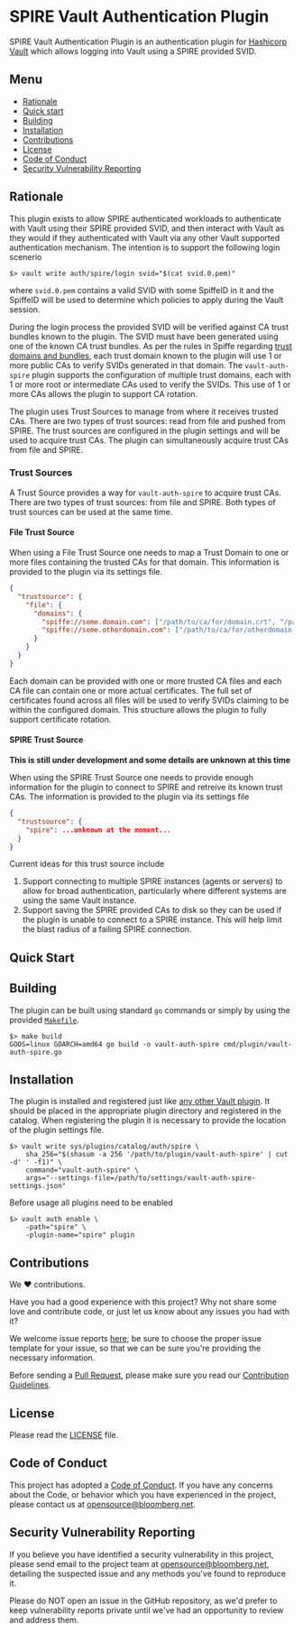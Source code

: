 # SPIRE Vault Authentication Plugin

SPIRE Vault Authentication Plugin is an authentication plugin for [Hashicorp Vault](https://www.vaultproject.io) which allows logging into Vault using a SPIRE provided SVID.

## Menu

- [Rationale](#rationale)
- [Quick start](#quick-start)
- [Building](#building)
- [Installation](#installation)
- [Contributions](#contributions)
- [License](#license)
- [Code of Conduct](#code-of-conduct)
- [Security Vulnerability Reporting](#security-vulnerability-reporting)

## Rationale

This plugin exists to allow SPIRE authenticated workloads to authenticate with Vault using their SPIRE provided SVID, and then interact with Vault as they would if they authenticated with Vault via any other Vault supported authentication mechanism. The intention is to support the following login scenerio
```
$> vault write auth/spire/login svid="$(cat svid.0.pem)"
```
where `svid.0.pem` contains a valid SVID with some SpiffeID in it and the SpiffeID will be used to determine which policies to apply during the Vault session.

During the login process the provided SVID will be verified against CA trust bundles known to the plugin. The SVID must have been generated using one of the known CA trust bundles. As per the rules in Spiffe regarding [trust domains and bundles](https://github.com/spiffe/spiffe/blob/master/standards/SPIFFE_Trust_Domain_and_Bundle.md), each trust domain known to the plugin will use 1 or more public CAs to verify SVIDs generated in that domain. The `vault-auth-spire` plugin supports the configuration of multiple trust domains, each with 1 or more root or intermediate CAs used to verify the SVIDs. This use of 1 or more CAs allows the plugin to support CA rotation.

The plugin uses Trust Sources to manage from where it receives trusted CAs. There are two types of trust sources: read from file and pushed from SPIRE. The trust sources are configured in the plugin settings and will be used to acquire trust CAs. The plugin can simultaneously acquire trust CAs from file and SPIRE.

### Trust Sources

A Trust Source provides a way for `vault-auth-spire` to acquire trust CAs. There are two types of trust sources: from file and SPIRE. Both types of trust sources can be used at the same time.

#### File Trust Source

When using a File Trust Source one needs to map a Trust Domain to one or more files containing the trusted CAs for that domain. This information is provided to the plugin via its settings file.

```json
{
  "trustsource": {
    "file": {
      "domains": {
        "spiffe://some.domain.com": ["/path/to/ca/for/domain.crt", "/path/to/secondary/ca/for/domain.crt"],
        "spiffe://some.otherdomain.com": ["/path/to/ca/for/otherdomain.crt"]
      }
    }
  }
}
```

Each domain can be provided with one or more trusted CA files and each CA file can contain one or more actual certificates. The full set of certificates found across all files will be used to verify SVIDs claiming to be within the configured domain. This structure allows the plugin to fully support certificate rotation.

#### SPIRE Trust Source

**This is still under development and some details are unknown at this time**

When using the SPIRE Trust Source one needs to provide enough information for the plugin to connect to SPIRE and retreive its known trust CAs. The information is provided to the plugin via its settings file

```json
{
  "trustsource": {
    "spire": ...unknown at the moment...
  }
}
```

Current ideas for this trust source include

1. Support connecting to multiple SPIRE instances (agents or servers) to allow for broad authentication, particularly where different systems are using the same Vault instance.
2. Support saving the SPIRE provided CAs to disk so they can be used if the plugin is unable to connect to a SPIRE instance. This will help limit the blast radius of a failing SPIRE connection.

## Quick Start

## Building

The plugin can be built using standard `go` commands or simply by using the provided [`Makefile`](Makefile).

```
$> make build
GOOS=linux GOARCH=amd64 go build -o vault-auth-spire cmd/plugin/vault-auth-spire.go
```

## Installation

The plugin is installed and registered just like [any other Vault plugin](https://www.vaultproject.io/docs/internals/plugins.html#plugin-registration). It should be placed in the appropriate plugin directory and registered in the catalog. When registering the plugin it is necessary to provide the location of the plugin settings file.

```
$> vault write sys/plugins/catalog/auth/spire \
    sha_256="$(shasum -a 256 '/path/to/plugin/vault-auth-spire' | cut -d' ' -f1)" \
    command="vault-auth-spire" \
    args="--settings-file=/path/to/settings/vault-auth-spire-settings.json"
```

Before usage all plugins need to be enabled

```
$> vault auth enable \
    -path="spire" \
    -plugin-name="spire" plugin
```

## Contributions

We :heart: contributions.

Have you had a good experience with this project? Why not share some love and contribute code, or just let us know about any issues you had with it?

We welcome issue reports [here](../../issues); be sure to choose the proper issue template for your issue, so that we can be sure you're providing the necessary information.

Before sending a [Pull Request](../../pulls), please make sure you read our
[Contribution Guidelines](https://github.com/bloomberg/.github/blob/master/CONTRIBUTING.md).

## License

Please read the [LICENSE](LICENSE) file.

## Code of Conduct

This project has adopted a [Code of Conduct](https://github.com/bloomberg/.github/blob/master/CODE_OF_CONDUCT.md).
If you have any concerns about the Code, or behavior which you have experienced in the project, please
contact us at opensource@bloomberg.net.

## Security Vulnerability Reporting

If you believe you have identified a security vulnerability in this project, please send email to the project
team at opensource@bloomberg.net, detailing the suspected issue and any methods you've found to reproduce it.

Please do NOT open an issue in the GitHub repository, as we'd prefer to keep vulnerability reports private until
we've had an opportunity to review and address them.
